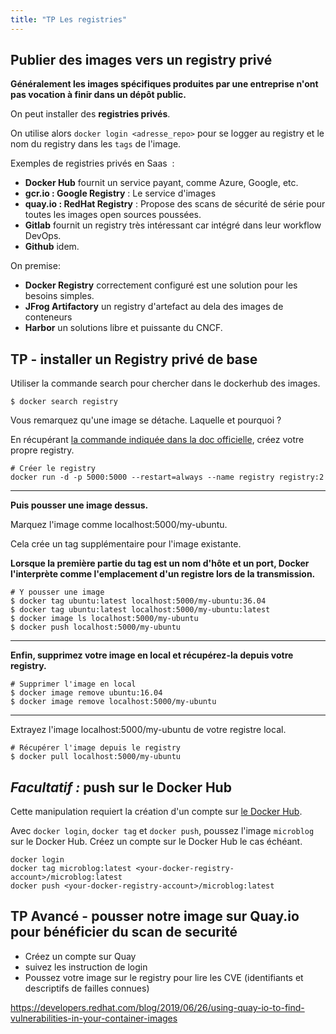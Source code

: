 ```yaml
---
title: "TP Les registries"
---
```


<!-- ## Objectifs pédagogiques
  - Comprendre le fonctionnement des registries
  - Savoir installer un registry local
  - Savoir utiliser la commande push

--- -->

## Publier des images vers un registry privé

**Généralement les images spécifiques produites par une entreprise n'ont pas vocation à finir dans un dépôt public.**

On peut installer des **registries privés**.

On utilise alors `docker login <adresse_repo>` pour se logger au registry et le nom du registry dans les `tags` de l'image.

Exemples de registries privés en Saas  :
  - **Docker Hub** fournit un service payant, comme Azure, Google, etc.
  - **gcr.io : Google Registry** : Le service d'images
  - **quay.io : RedHat Registry** : Propose des scans de sécurité de série pour toutes les images open sources poussées.
  - **Gitlab** fournit un registry très intéressant car intégré dans leur workflow DevOps.
  - **Github** idem.

On premise:
  - **Docker Registry** correctement configuré est une solution pour les besoins simples. 
  - **JFrog Artifactory** un registry d'artefact au dela des images de conteneurs
  - **Harbor** un solutions libre et puissante du CNCF.


## TP - installer un Registry privé de base

Utiliser la commande search pour chercher dans le dockerhub des images.

```shell
$ docker search registry 
```

Vous remarquez qu'une image se détache. Laquelle et pourquoi ?

En récupérant [la commande indiquée dans la doc officielle](https://docs.docker.com/registry/deploying/), créez votre propre registry.

```shell
# Créer le registry
docker run -d -p 5000:5000 --restart=always --name registry registry:2
```

---

**Puis pousser une image dessus.**

Marquez l'image comme localhost:5000/my-ubuntu. 

Cela crée un tag supplémentaire pour l'image existante. 

**Lorsque la première partie du tag est un nom d'hôte et un port, Docker l'interprète comme l'emplacement d'un registre lors de la transmission.**

```shell
# Y pousser une image
$ docker tag ubuntu:latest localhost:5000/my-ubuntu:36.04
$ docker tag ubuntu:latest localhost:5000/my-ubuntu:latest
$ docker image ls localhost:5000/my-ubuntu
$ docker push localhost:5000/my-ubuntu
```

---

**Enfin, supprimez votre image en local et récupérez-la depuis votre registry.**

```shell
# Supprimer l'image en local
$ docker image remove ubuntu:16.04
$ docker image remove localhost:5000/my-ubuntu
```

---

Extrayez l'image localhost:5000/my-ubuntu de votre registre local.

```shell
# Récupérer l'image depuis le registry
$ docker pull localhost:5000/my-ubuntu
```

## _Facultatif :_  push sur le Docker Hub

Cette manipulation requiert la création d'un compte sur [le Docker Hub](https://hub.docker.com/).

Avec `docker login`, `docker tag` et `docker push`, poussez l'image `microblog` sur le Docker Hub. Créez un compte sur le Docker Hub le cas échéant.

```shell
docker login
docker tag microblog:latest <your-docker-registry-account>/microblog:latest
docker push <your-docker-registry-account>/microblog:latest
```

## TP Avancé - pousser notre image sur Quay.io pour bénéficier du scan de securité

- Créez un compte sur Quay
- suivez les instruction de login
- Poussez votre image sur le registry pour lire les CVE (identifiants et descriptifs de failles connues)

 https://developers.redhat.com/blog/2019/06/26/using-quay-io-to-find-vulnerabilities-in-your-container-images
